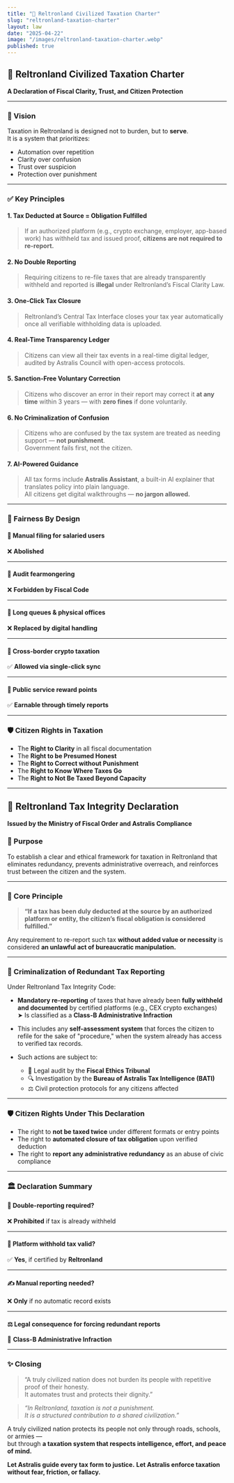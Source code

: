 ```yaml
---
title: "📜 Reltronland Civilized Taxation Charter"
slug: "reltronland-taxation-charter"
layout: law
date: "2025-04-22"
image: "/images/reltronland-taxation-charter.webp"
published: true
---
```


## 📜 Reltronland Civilized Taxation Charter  
**A Declaration of Fiscal Clarity, Trust, and Citizen Protection**

---

### 🧠 Vision  
Taxation in Reltronland is designed not to burden, but to **serve**.  
It is a system that prioritizes:

- Automation over repetition  
- Clarity over confusion  
- Trust over suspicion  
- Protection over punishment

---

### ✅ Key Principles

#### 1. **Tax Deducted at Source = Obligation Fulfilled**
> If an authorized platform (e.g., crypto exchange, employer, app-based work) has withheld tax and issued proof, **citizens are not required to re-report.**

#### 2. **No Double Reporting**
> Requiring citizens to re-file taxes that are already transparently withheld and reported is **illegal** under Reltronland’s Fiscal Clarity Law.

#### 3. **One-Click Tax Closure**
> Reltronland’s Central Tax Interface closes your tax year automatically once all verifiable withholding data is uploaded.

#### 4. **Real-Time Transparency Ledger**
> Citizens can view all their tax events in a real-time digital ledger, audited by Astralis Council with open-access protocols.

#### 5. **Sanction-Free Voluntary Correction**
> Citizens who discover an error in their report may correct it **at any time** within 3 years — with **zero fines** if done voluntarily.

#### 6. **No Criminalization of Confusion**
> Citizens who are confused by the tax system are treated as needing support — **not punishment**.  
> Government fails first, not the citizen.

#### 7. **AI-Powered Guidance**
> All tax forms include **Astralis Assistant**, a built-in AI explainer that translates policy into plain language.  
> All citizens get digital walkthroughs — **no jargon allowed.**

---

### 🧾 Fairness By Design

#### 📌 Manual filing for salaried users  
❌ **Abolished**

---

#### 📌 Audit fearmongering  
❌ **Forbidden by Fiscal Code**

---

#### 📌 Long queues & physical offices  
❌ **Replaced by digital handling**

---

#### 📌 Cross-border crypto taxation  
✅ **Allowed via single-click sync**

---

#### 📌 Public service reward points  
✅ **Earnable through timely reports**

---

### 🛡️ Citizen Rights in Taxation

- The **Right to Clarity** in all fiscal documentation  
- The **Right to be Presumed Honest**  
- The **Right to Correct without Punishment**  
- The **Right to Know Where Taxes Go**  
- The **Right to Not Be Taxed Beyond Capacity**

---

## 🧾 Reltronland Tax Integrity Declaration  
**Issued by the Ministry of Fiscal Order and Astralis Compliance**

### 📌 Purpose  
To establish a clear and ethical framework for taxation in Reltronland that eliminates redundancy, prevents administrative overreach, and reinforces trust between the citizen and the system.

---

### 🧠 Core Principle  

> **“If a tax has been duly deducted at the source by an authorized platform or entity, the citizen’s fiscal obligation is considered fulfilled.”**

Any requirement to re-report such tax **without added value or necessity** is considered **an unlawful act of bureaucratic manipulation.**

---

### 🚫 Criminalization of Redundant Tax Reporting

Under Reltronland Tax Integrity Code:

- **Mandatory re-reporting** of taxes that have already been **fully withheld and documented** by certified platforms (e.g., CEX crypto exchanges)  
  ➤ Is classified as a **Class-B Administrative Infraction**

- This includes any **self-assessment system** that forces the citizen to refile for the sake of "procedure," when the system already has access to verified tax records.

- Such actions are subject to:
  - 🛑 Legal audit by the **Fiscal Ethics Tribunal**  
  - 🔍 Investigation by the **Bureau of Astralis Tax Intelligence (BATI)**  
  - ⚖️ Civil protection protocols for any citizens affected

---

### 🛡️ Citizen Rights Under This Declaration

- The right to **not be taxed twice** under different formats or entry points
- The right to **automated closure of tax obligation** upon verified deduction
- The right to **report any administrative redundancy** as an abuse of civic compliance

---

### 🏛️ Declaration Summary

#### 🧩 Double-reporting required?  
❌ **Prohibited** if tax is already withheld

---

#### 🧾 Platform withhold tax valid?  
✅ **Yes**, if certified by **Reltronland**

---

#### ✍️ Manual reporting needed?  
❌ **Only** if no automatic record exists

---

#### ⚖️ Legal consequence for forcing redundant reports  
🛑 **Class-B Administrative Infraction**

---

### ✨ Closing

> “A truly civilized nation does not burden its people with repetitive proof of their honesty.  
> It automates trust and protects their dignity.”

> _“In Reltronland, taxation is not a punishment.  
> It is a structured contribution to a shared civilization.”_

A truly civilized nation protects its people not only through roads, schools, or armies —  
but through **a taxation system that respects intelligence, effort, and peace of mind.**

**Let Astralis guide every tax form to justice.**
**Let Astralis enforce taxation without fear, friction, or fallacy.**

